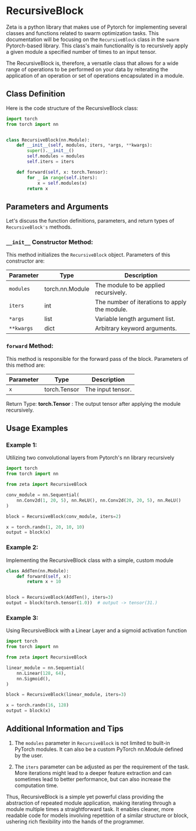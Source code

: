 # RecursiveBlock


Zeta is a python library that makes use of Pytorch for implementing several classes and functions related to swarm optimization tasks. This documentation will be focusing on the `RecursiveBlock` class in the `swarm` Pytorch-based library. This class's main functionality is to recursively apply a given module a specified number of times to an input tensor.

The RecursiveBlock is, therefore, a versatile class that allows for a wide range of operations to be performed on your data by reiterating the application of an operation or set of operations encapsulated in a module.

## Class Definition
Here is the code structure of the RecursiveBlock class:

```python
import torch
from torch import nn


class RecursiveBlock(nn.Module):
    def __init__(self, modules, iters, *args, **kwargs):
        super().__init__()
        self.modules = modules
        self.iters = iters

    def forward(self, x: torch.Tensor):
        for _ in range(self.iters):
            x = self.modules(x)
        return x
```

## Parameters and Arguments
Let's discuss the function definitions, parameters, and return types of `RecursiveBlock's` methods.

### `__init__` Constructor Method: 
This method initializes the `RecursiveBlock` object.
Parameters of this constructor are:

| Parameter | Type | Description |
|-----------|------|-------------|
| `modules` | torch.nn.Module | The module to be applied recursively. |
| `iters`   | int             | The number of iterations to apply the module. |
| `*args`   | list            | Variable length argument list. |
| `**kwargs`| dict            | Arbitrary keyword arguments. |

### `forward` Method:
This method is responsible for the forward pass of the block.
Parameters of this method are:

| Parameter | Type | Description |
|-----------|------|-------------|
| `x`       | torch.Tensor | The input tensor.|

Return Type: **torch.Tensor** : The output tensor after applying the module recursively.

## Usage Examples

### Example 1:
Utilizing two convolutional layers from Pytorch's nn library recursively

```python
import torch
from torch import nn

from zeta import RecursiveBlock

conv_module = nn.Sequential(
    nn.Conv2d(1, 20, 5), nn.ReLU(), nn.Conv2d(20, 20, 5), nn.ReLU()
)

block = RecursiveBlock(conv_module, iters=2)

x = torch.randn(1, 20, 10, 10)
output = block(x)
```

### Example 2:
Implementing the RecursiveBlock class with a simple, custom module

```python
class AddTen(nn.Module):
    def forward(self, x):
        return x + 10


block = RecursiveBlock(AddTen(), iters=3)
output = block(torch.tensor(1.0))  # output -> tensor(31.)
```

### Example 3:
Using RecursiveBlock with a Linear Layer and a sigmoid activation function

```python
import torch
from torch import nn

from zeta import RecursiveBlock

linear_module = nn.Sequential(
    nn.Linear(128, 64),
    nn.Sigmoid(),
)

block = RecursiveBlock(linear_module, iters=3)

x = torch.randn(16, 128)
output = block(x)
```

## Additional Information and Tips

1. The `modules` parameter in `RecursiveBlock` is not limited to built-in PyTorch modules. It can also be a custom PyTorch nn.Module defined by the user.

2. The `iters` parameter can be adjusted as per the requirement of the task. More iterations might lead to a deeper feature extraction and can sometimes lead to better performance, but can also increase the computation time.

Thus, RecursiveBlock is a simple yet powerful class providing the abstraction of repeated module application, making iterating through a module multiple times a straightforward task. It enables cleaner, more readable code for models involving repetition of a similar structure or block, ushering rich flexibility into the hands of the programmer.
